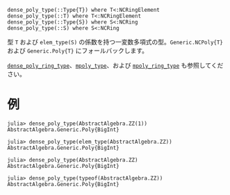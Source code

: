 ```
dense_poly_type(::Type{T}) where T<:NCRingElement
dense_poly_type(::T) where T<:NCRingElement
dense_poly_type(::Type{S}) where S<:NCRing
dense_poly_type(::S) where S<:NCRing
```

型 `T` および `elem_type(S)` の係数を持つ一変数多項式の型。`Generic.NCPoly{T}` および `Generic.Poly{T}` にフォールバックします。

[`dense_poly_ring_type`](@ref)、[`mpoly_type`](@ref)、および [`mpoly_ring_type`](@ref) も参照してください。

# 例

```jldoctest
julia> dense_poly_type(AbstractAlgebra.ZZ(1))
AbstractAlgebra.Generic.Poly{BigInt}

julia> dense_poly_type(elem_type(AbstractAlgebra.ZZ))
AbstractAlgebra.Generic.Poly{BigInt}

julia> dense_poly_type(AbstractAlgebra.ZZ)
AbstractAlgebra.Generic.Poly{BigInt}

julia> dense_poly_type(typeof(AbstractAlgebra.ZZ))
AbstractAlgebra.Generic.Poly{BigInt}
```
